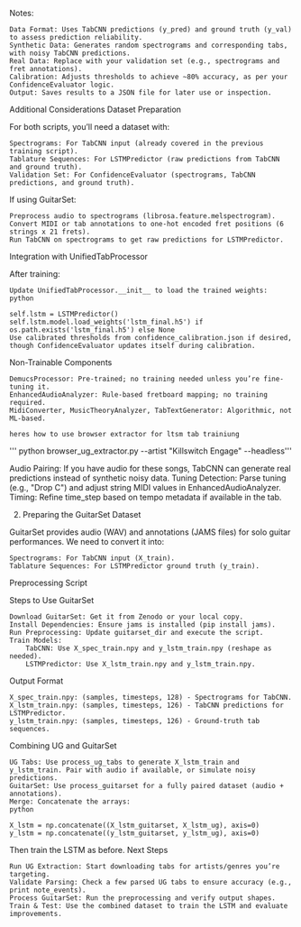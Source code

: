 Notes:

    Data Format: Uses TabCNN predictions (y_pred) and ground truth (y_val) to assess prediction reliability.
    Synthetic Data: Generates random spectrograms and corresponding tabs, with noisy TabCNN predictions.
    Real Data: Replace with your validation set (e.g., spectrograms and fret annotations).
    Calibration: Adjusts thresholds to achieve ~80% accuracy, as per your ConfidenceEvaluator logic.
    Output: Saves results to a JSON file for later use or inspection.

Additional Considerations
Dataset Preparation

For both scripts, you’ll need a dataset with:

    Spectrograms: For TabCNN input (already covered in the previous training script).
    Tablature Sequences: For LSTMPredictor (raw predictions from TabCNN and ground truth).
    Validation Set: For ConfidenceEvaluator (spectrograms, TabCNN predictions, and ground truth).

If using GuitarSet:

    Preprocess audio to spectrograms (librosa.feature.melspectrogram).
    Convert MIDI or tab annotations to one-hot encoded fret positions (6 strings x 21 frets).
    Run TabCNN on spectrograms to get raw predictions for LSTMPredictor.

Integration with UnifiedTabProcessor

After training:

    Update UnifiedTabProcessor.__init__ to load the trained weights:
    python

    self.lstm = LSTMPredictor()
    self.lstm.model.load_weights('lstm_final.h5') if os.path.exists('lstm_final.h5') else None
    Use calibrated thresholds from confidence_calibration.json if desired, though ConfidenceEvaluator updates itself during calibration.

Non-Trainable Components

    DemucsProcessor: Pre-trained; no training needed unless you’re fine-tuning it.
    EnhancedAudioAnalyzer: Rule-based fretboard mapping; no training required.
    MidiConverter, MusicTheoryAnalyzer, TabTextGenerator: Algorithmic, not ML-based.

    heres how to use browser extractor for ltsm tab trainiung
   ''' python browser_ug_extractor.py --artist "Killswitch Engage" --headless'''

   Audio Pairing: If you have audio for these songs, TabCNN can generate real predictions instead of synthetic noisy data.
    Tuning Detection: Parse tuning (e.g., "Drop C") and adjust string MIDI values in EnhancedAudioAnalyzer.
    Timing: Refine time_step based on tempo metadata if available in the tab.

2. Preparing the GuitarSet Dataset

GuitarSet provides audio (WAV) and annotations (JAMS files) for solo guitar performances. We need to convert it into:

    Spectrograms: For TabCNN input (X_train).
    Tablature Sequences: For LSTMPredictor ground truth (y_train).

Preprocessing Script

Steps to Use GuitarSet

    Download GuitarSet: Get it from Zenodo or your local copy.
    Install Dependencies: Ensure jams is installed (pip install jams).
    Run Preprocessing: Update guitarset_dir and execute the script.
    Train Models:
        TabCNN: Use X_spec_train.npy and y_lstm_train.npy (reshape as needed).
        LSTMPredictor: Use X_lstm_train.npy and y_lstm_train.npy.

Output Format

    X_spec_train.npy: (samples, timesteps, 128) - Spectrograms for TabCNN.
    X_lstm_train.npy: (samples, timesteps, 126) - TabCNN predictions for LSTMPredictor.
    y_lstm_train.npy: (samples, timesteps, 126) - Ground-truth tab sequences.

Combining UG and GuitarSet

    UG Tabs: Use process_ug_tabs to generate X_lstm_train and y_lstm_train. Pair with audio if available, or simulate noisy predictions.
    GuitarSet: Use process_guitarset for a fully paired dataset (audio + annotations).
    Merge: Concatenate the arrays:
    python

    X_lstm = np.concatenate((X_lstm_guitarset, X_lstm_ug), axis=0)
    y_lstm = np.concatenate((y_lstm_guitarset, y_lstm_ug), axis=0)

Then train the LSTM as before.
Next Steps

    Run UG Extraction: Start downloading tabs for artists/genres you’re targeting.
    Validate Parsing: Check a few parsed UG tabs to ensure accuracy (e.g., print note_events).
    Process GuitarSet: Run the preprocessing and verify output shapes.
    Train & Test: Use the combined dataset to train the LSTM and evaluate improvements.